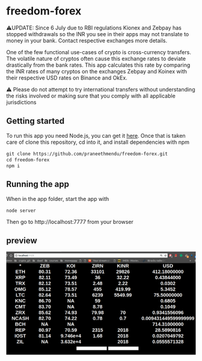 # freedom-forex
:warning:UPDATE: Since 6 July due to RBI regulations Kionex and Zebpay has stopped withdrawals so the INR you see in their apps may not translate to money in your bank. Contact respective exchanges more details.

One of the few functional use-cases of crypto is cross-currency transfers. The volatile nature of cryptos often cause this exchange rates to deviate drastically from the bank rates. This app calculates this rate by comparing the INR rates of many cryptos on the exchanges Zebpay and Koinex with their respective USD rates on Binance and OkEx.

:warning: Please do not attempt to try international transfers without understanding the risks involved or making sure that you comply with all applicable jurisdictions

## Getting started 
To run this app you need Node.js, you can get it [here](https://nodejs.org/en/download/ "node's Homepage").
Once that is taken care of clone this repository, cd into it, and install dependencies with npm
```
git clone https://github.com/praneethmendu/freedom-forex.git
cd freedom-forex
npm i
```
## Running the app
When in the app folder, start the app with
```
node server
```
Then go to http://localhost:7777 from your browser

## preview

![preview](pre.png)
